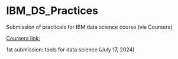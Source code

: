 # IBM_DS_Practices
Submission of practicals for IBM data science course (via Coursera)

[Coursera link:](https://www.coursera.org/user/ac6004bdf6dd1916b6bd609a5478e534)

1st submission: tools for data science (July 17, 2024)
